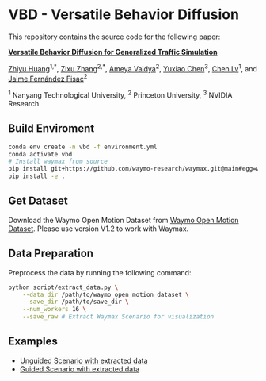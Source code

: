 # VBD - Versatile Behavior Diffusion
This repository contains the source code for the following paper:


[**Versatile Behavior Diffusion for Generalized Traffic Simulation**](https://arxiv.org/abs/2404.02524)

[Zhiyu Huang](https://mczhi.github.io/)<sup>1,\*</sup>, [Zixu Zhang](https://zzx9636.github.io/)<sup>2,\*</sup>, [Ameya Vaidya](https://scholar.google.com/citations?user=TWo54ggAAAAJ&hl=en)<sup>2</sup>, [Yuxiao Chen](https://research.nvidia.com/person/yuxiao-chen)<sup>3</sup>, [Chen Lv](https://lvchen.wixsite.com/automan)<sup>1</sup>, and [Jaime Fernández Fisac](https://ece.princeton.edu/people/jaime-fernandez-fisac)<sup>2</sup>

<sup>1</sup> Nanyang Technological University, <sup>2</sup> Princeton University, <sup>3</sup> NVIDIA Research


## Build Enviroment  
```bash
conda env create -n vbd -f environment.yml
conda activate vbd 
# Install waymax from source
pip install git+https://github.com/waymo-research/waymax.git@main#egg=waymo-waymax
pip install -e .
```

## Get Dataset
Download the Waymo Open Motion Dataset from [Waymo Open Motion Dataset](https://waymo.com/open/data/motion/). Please use version V1.2 to work with Waymax.

## Data Preparation
Preprocess the data by running the following command:
```bash
python script/extract_data.py \
    --data_dir /path/to/waymo_open_motion_dataset \
    --save_dir /path/to/save_dir \
    --num_workers 16 \
    --save_raw # Extract Waymax Scenario for visualization
```

## Examples

- [Unguided Scenario with extracted data](example/unguided_generation.ipynb)
- [Guided Scenario with extracted data](example/goal_guided_generation.ipynb)



